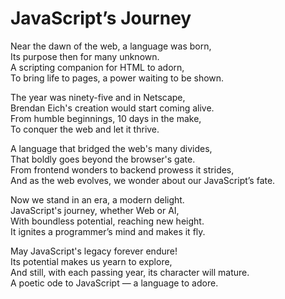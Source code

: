 # JavaScript’s Journey

Near the dawn of the web, a language was born,  
Its purpose then for many unknown.  
A scripting companion for HTML to adorn,  
To bring life to pages, a power waiting to be shown.  

The year was ninety-five and in Netscape,  
Brendan Eich's creation would start coming alive.  
From humble beginnings, 10 days in the make,  
To conquer the web and let it thrive.  

A language that bridged the web's many divides,  
That boldly goes beyond the browser's gate.  
From frontend wonders to backend prowess it strides,  
And as the web evolves, we wonder about our JavaScript’s fate.  

Now we stand in an era, a modern delight.  
JavaScript's journey, whether Web or AI,  
With boundless potential, reaching new height.  
It ignites a programmer’s mind and makes it fly.  

May JavaScript's legacy forever endure!  
Its potential makes us yearn to explore,  
And still, with each passing year, its character will mature.  
A poetic ode to JavaScript — a language to adore.  
